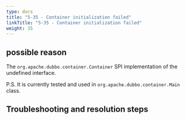 ```yaml
---
type: docs
title: "5-35 - Container initialization failed"
linkTitle: "5-35 - Container initialization failed"
weight: 35
---
```


## possible reason

The `org.apache.dubbo.container.Container` SPI implementation of the undefined interface.

P.S. It is currently tested and used in `org.apache.dubbo.container.Main` class.

## Troubleshooting and resolution steps


<p style="margin-top: 3rem;"> </p>
